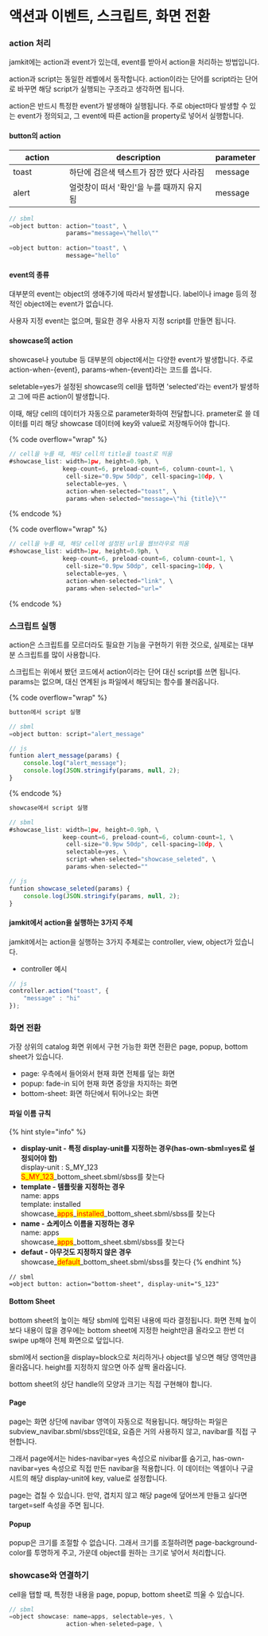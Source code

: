 # 액션과 이벤트, 스크립트, 화면 전환

### action 처리

jamkit에는 action과 event가 있는데, event를 받아서 action을 처리하는 방법입니다.

action과 script는 동일한 레벨에서 동작합니다. action이라는 단어를 script라는 단어로 바꾸면 해당 script가 실행되는 구조라고 생각하면 됩니다.

action은 반드시 특정한 event가 발생해야 실행됩니다. 주로 object마다 발생할 수 있는 event가 정의되고, 그 event에 따른 action을 property로 넣어서 실행합니다.

#### button의 action

<table><thead><tr><th width="97">action</th><th>description</th><th>parameter</th></tr></thead><tbody><tr><td>toast</td><td>하단에 검은색 텍스트가 잠깐 떴다 사라짐</td><td>message</td></tr><tr><td>alert</td><td>얼럿창이 떠서 '확인'을 누를 때까지 유지됨</td><td>message</td></tr></tbody></table>

```javascript
// sbml
=object button: action="toast", \
                params="message=\"hello\""
    
=object button: action="toast", \
                message="hello"
```

#### event의 종류

대부분의 event는 object의 생애주기에 따라서 발생합니다. label이나 image 등의 정적인 object에는 event가 없습니다.

사용자 지정 event는 없으며, 필요한 경우 사용자 지정 script를 만들면 됩니다.

#### showcase의 action

showcase나 youtube 등 대부분의 object에서는 다양한 event가 발생합니다. 주로 action-when-{event}, params-when-{event}라는 코드를 씁니다.

seletable=yes가 설정된 showcase의 cell을 탭하면 'selected'라는 event가 발생하고 그에 따른 action이 발생합니다.

이때, 해당 cell의 데이터가 자동으로 parameter화하여 전달합니다. prameter로 쓸 데이터를 미리 해당 showcase 데이터에 key와 value로 저장해두어야 합니다.

{% code overflow="wrap" %}
```javascript
// cell을 누를 때, 해당 cell의 title을 toast로 띄움
#showcase_list: width=1pw, height=0.9ph, \
               keep-count=6, preload-count=6, column-count=1, \
                cell-size="0.9pw 50dp", cell-spacing=10dp, \
                selectable=yes, \
                action-when-selected="toast", \
                params-when-selected="message=\"hi {title}\""
```
{% endcode %}

{% code overflow="wrap" %}
```javascript
// cell을 누를 때, 해당 cell에 설정된 url을 웹브라우로 띄움
#showcase_list: width=1pw, height=0.9ph, \
               keep-count=6, preload-count=6, column-count=1, \
                cell-size="0.9pw 50dp", cell-spacing=10dp, \
                selectable=yes, \
                action-when-selected="link", \
                params-when-selected="url="
```
{% endcode %}

### 스크립트 실행

action은 스크립트를 모르더라도 필요한 기능을 구현하기 위한 것으로, 실제로는 대부분 스크립트를 많이 사용합니다.

스크립트는 위에서 봤던 코드에서 action이라는 단어 대신 script를 쓰면 됩니다. params는 없으며, 대신 연계된 js 파일에서 해당되는 함수를 불러옵니다.

{% code overflow="wrap" %}
```javascript
button에서 script 실행

// sbml
=object button: script="alert_message"

// js
funtion alert_message(params) {
    console.log("alert_message");
    console.log(JSON.stringify(params, null, 2);
}
```
{% endcode %}

```javascript
showcase에서 script 실행

// sbml
#showcase_list: width=1pw, height=0.9ph, \
               keep-count=6, preload-count=6, column-count=1, \
                cell-size="0.9pw 50dp", cell-spacing=10dp, \
                selectable=yes, \
                script-when-selected="showcase_seleted", \
                params-when-selected=""

// js
funtion showcase_seleted(params) {
    console.log(JSON.stringify(params, null, 2);
}
```

#### jamkit에서 action을 실행하는 3가지 주체

jamkit에서는 action을 실행하는 3가지 주체로는 controller, view, object가 있습니다.

* controller 예시

```javascript
// js
controller.action("toast", {
    "message" : "hi"
});
```

### 화면 전환

가장 상위의 catalog 화면 위에서 구현 가능한 화면 전환은 page, popup, bottom sheet가 있습니다.

* page: 우측에서 들어와서 현재 화면 전체를 덮는 화면
* popup: fade-in 되어 현재 화면 중앙을 차지하는 화면
* bottom-sheet: 화면 하단에서 튀어나오는 화면

#### 파일 이름 규칙

{% hint style="info" %}
* **display-unit - 특정 display-unit를 지정하는 경우(has-own-sbml=yes로 설정되어야 함)**\
  display-unit : S\_MY\_123\
  <mark style="color:red;">S\_MY\_123</mark>\_bottom\_sheet.sbml/sbss를 찾는다
* **template - 템플릿을 지정하는 경우**\
  name: apps\
  template: installed\
  showcase\_<mark style="color:red;">apps</mark>\_<mark style="color:red;">installed</mark>\_bottom\_sheet.sbml/sbss를 찾는다
* **name - 쇼케이스 이름을 지정하는 경우**\
  name: apps\
  showcase\_<mark style="color:red;">apps</mark>\_bottom\_sheet.sbml/sbss를 찾는다
* **defaut - 아무것도 지정하지 않은 경우**\
  showcase\_<mark style="color:red;">default</mark>\_bottom\_sheet.sbml/sbss를 찾는다
{% endhint %}

```
// sbml
=object button: action="bottom-sheet", display-unit="S_123"
```

#### Bottom Sheet

bottom sheet의 높이는 해당 sbml에 입력된 내용에 따라 결정됩니다. 화면 전체 높이보다 내용이 많을 경우에는 bottom sheet에 지정한 height만큼 올라오고 한번 더 swipe up해야 전체 화면으로 덮입니다.

sbml에서 section을 display=block으로 처리하거나 object를 넣으면 해당 영역만큼 올라옵니다. height를 지정하지 않으면 아주 살짝 올라옵니다.

bottom sheet의 상단 handle의 모양과 크기는 직접 구현해야 합니다.

#### Page

page는 화면 상단에 navibar 영역이 자동으로 적용됩니다. 해당하는 파일은 subview\_navibar.sbml/sbss인데요, 요즘은 거의 사용하지 않고, navibar를 직접 구현합니다.

그래서 page에서는 hides-navibar=yes 속성으로 nivibar를 숨기고, has-own-navibar=yes 속성으로 직접 만든 navibar을 적용합니다. 이 데이터는 엑셀이나 구글 시트의 해당 display-unit에 key, value로 설정합니다.

page는 겹칠 수 있습니다. 만약, 겹치지 않고 해당 page에 덮어쓰게 만들고 싶다면 target=self 속성을 주면 됩니다.

#### Popup

popup은 크기를 조절할 수 없습니다. 그래서 크기를 조절하려면 page-background-color를 투명하게 주고, 가운데 object를 원하는 크기로 넣어서 처리합니다.

### showcase와 연결하기

cell을 탭할 때, 특정한 내용을 page, popup, bottom sheet로 띄울 수 있습니다.

```javascript
// sbml
=object showcase: name=apps, selectable=yes, \
                action-when-seleted=page, \
                
```
